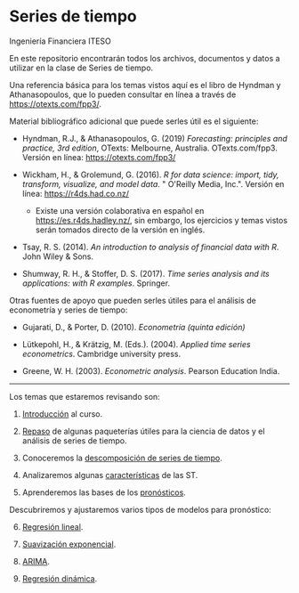 # Series de tiempo
Ingeniería Financiera
ITESO

En este repositorio encontrarán todos los archivos, documentos y datos a utilizar en la clase de Series de tiempo.

Una referencia básica para los temas vistos aquí es el libro de Hyndman y Athanasopoulos, que lo pueden consultar en línea a través de https://otexts.com/fpp3/.

Material bibliográfico adicional que puede serles útil es el siguiente:

* Hyndman, R.J., & Athanasopoulos, G. (2019) *Forecasting: principles and practice, 3rd edition*, OTexts: Melbourne, Australia. OTexts.com/fpp3. Versión en línea: https://otexts.com/fpp3/

* Wickham, H., & Grolemund, G. (2016). *R for data science: import, tidy, transform, visualize, and model data*. " O'Reilly Media, Inc.". Versión en línea: https://r4ds.had.co.nz/
    - Existe una versión colaborativa en español en https://es.r4ds.hadley.nz/, sin embargo, los ejercicios y temas vistos serán tomados directo de la versión en inglés.

* Tsay, R. S. (2014). *An introduction to analysis of financial data with R*. John Wiley & Sons.

* Shumway, R. H., & Stoffer, D. S. (2017). *Time series analysis and its applications: with R examples*. Springer.

Otras fuentes de apoyo que pueden serles útiles para el análisis de econometría y series de tiempo:

*	Gujarati, D., & Porter, D. (2010). *Econometría (quinta edición)*

*	Lütkepohl, H., & Krätzig, M. (Eds.). (2004). *Applied time series econometrics*. Cambridge university press.

*	Greene, W. H. (2003). *Econometric analysis*. Pearson Education India.

***

Los temas que estaremos revisando son:

1. [Introducción](https://github.com/pbenavidesh/Series-de-tiempo/blob/master/00.%20Introducci%C3%B3n/01_Intro_a_series_de_tiempo.md) al curso.

2. [Repaso](https://github.com/pbenavidesh/Series-de-tiempo/tree/master/01.%20R%20tutorials) de algunas paqueterías útiles para la ciencia de datos y el análisis de series de tiempo.

3. Conoceremos la [descomposición de series de tiempo](https://github.com/pbenavidesh/Series-de-tiempo/blob/master/03.%20Descomposici%C3%B3n/03_Descomposicion_ST.md).

4. Analizaremos algunas [características](https://github.com/pbenavidesh/Series-de-tiempo/blob/master/04.%20Caracter%C3%ADsticas%20de%20ST/04_TS_features.md) de las ST.

5. Aprenderemos las bases de los [pronósticos](https://github.com/pbenavidesh/Series-de-tiempo/blob/master/05.%20Pron%C3%B3sticos/05_Bases_pronosticos.md).

Descubriremos y ajustaremos varios tipos de modelos para pronóstico:

6. [Regresión lineal](https://github.com/pbenavidesh/Series-de-tiempo/tree/master/06.%20Regression%20models).

7. [Suavización exponencial](https://github.com/pbenavidesh/Series-de-tiempo/blob/master/07.%20Suavizaci%C3%B3n%20exponencial/07_ETS.md).

8. [ARIMA](https://github.com/pbenavidesh/Series-de-tiempo/tree/master/08.%20ARIMA).

9. [Regresión dinámica](https://github.com/pbenavidesh/Series-de-tiempo/blob/master/09.%20Regresi%C3%B3n%20din%C3%A1mica/09_Dynamic_regression.md).
